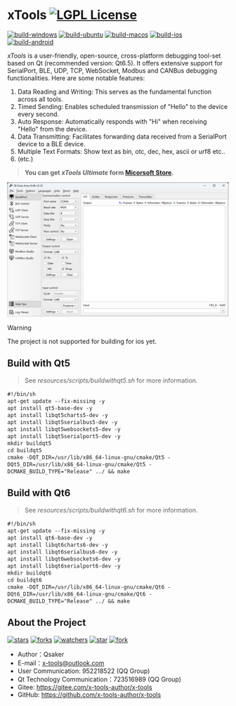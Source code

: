# xTools [![LGPL License](https://img.shields.io/badge/License-LGPL%20v3-blue.svg)](https://www.gnu.org/licenses/lgpl-3.0.html)

[![build-windows](https://github.com/x-tools-author/x-tools/actions/workflows/build-windows.yml/badge.svg)](https://github.com/x-tools-author/x-tools/actions/workflows/build-windows.yml)
[![build-ubuntu](https://github.com/x-tools-author/x-tools/actions/workflows/build-ubuntu.yml/badge.svg)](https://github.com/x-tools-author/x-tools/actions/workflows/build-ubuntu.yml)
[![build-macos](https://github.com/x-tools-author/x-tools/actions/workflows/build-macos.yml/badge.svg)](https://github.com/x-tools-author/x-tools/actions/workflows/build-macos.yml)
[![build-ios](https://github.com/x-tools-author/x-tools/actions/workflows/build-ios.yml/badge.svg)](https://github.com/x-tools-author/x-tools/actions/workflows/build-ios.yml)
[![build-android](https://github.com/x-tools-author/x-tools/actions/workflows/build-android.yml/badge.svg)](https://github.com/x-tools-author/x-tools/actions/workflows/build-android.yml)

*xTools* is a user-friendly, open-source, cross-platform debugging tool-set based on Qt (recommended version: Qt6.5). It offers extensive support for SerialPort, BLE, UDP, TCP, WebSocket, Modbus and CANBus debugging functionalities. Here are some notable features:

1. Data Reading and Writing: This serves as the fundamental function across all tools.
2. Timed Sending: Enables scheduled transmission of "Hello" to the device every second.
3. Auto Response: Automatically responds with "Hi" when receiving "Hello" from the device.
4. Data Transmitting: Facilitates forwarding data received from a SerialPort device to a BLE device.
5. Multiple Text Formats: Show text as bin, otc, dec, hex, ascii or urf8 etc..
6. (etc.)

> **You can get *xTools Ultimate* form [Micorsoft Store](https://www.microsoft.com/store/apps/9P29H1NDNKBB).**

![MainWindow.png](Resources/Images/MainWindow.png)

> [!WARNING]
> The project is not supported for building for ios yet.

## Build with Qt5

> See *resources/scripts/buildwithqt5.sh* for more information.

```shell
#!/bin/sh
apt-get update --fix-missing -y
apt install qt5-base-dev -y
apt install libqt5charts5-dev -y
apt install libqt5serialbus5-dev -y
apt install libqt5websockets5-dev -y
apt install libqt5serialport5-dev -y
mkdir buildqt5
cd buildqt5
cmake -DQT_DIR=/usr/lib/x86_64-linux-gnu/cmake/Qt5 -DQt5_DIR=/usr/lib/x86_64-linux-gnu/cmake/Qt5 -DCMAKE_BUILD_TYPE="Release" ../ && make
```

## Build with Qt6

> See *resources/scripts/buildwithqt6.sh* for more information.

```shell
#!/bin/sh
apt-get update --fix-missing -y
apt install qt6-base-dev -y
apt install libqt6charts6-dev -y
apt install libqt6serialbus6-dev -y
apt install libqt6websockets6-dev -y
apt install libqt6serialport6-dev -y
mkdir buildqt6
cd buildqt6
cmake -DQT_DIR=/usr/lib/x86_64-linux-gnu/cmake/Qt6 -DQt6_DIR=/usr/lib/x86_64-linux-gnu/cmake/Qt6 -DCMAKE_BUILD_TYPE="Release" ../ && make
```

## About the Project

<!--https://sdpro.top/blog/html/article/1016.html-->
[![stars](https://img.shields.io/github/stars/x-tools-author/x-tools?style=social)](https://img.shields.io/github/stars/x-tools-author/x-tools?style=social)
[![forks](https://img.shields.io/github/forks/x-tools-author/x-tools?style=social)](https://img.shields.io/github/forks/x-tools-author/x-tools?style=social)
[![watchers](https://img.shields.io/github/watchers/x-tools-author/x-tools?style=social)](https://img.shields.io/github/watchers/x-tools-author/x-tools?style=social)
[![star](https://gitee.com/x-tools-author/x-tools/badge/star.svg?theme=dark)](https://gitee.com/x-tools-author/x-tools/stargazers)
[![fork](https://gitee.com/x-tools-author/x-tools/badge/fork.svg?theme=dark)](https://gitee.com/x-tools-author/x-tools/members)

* Author：Qsaker
* E-mail：<x-tools@outlook.com>
* User Communication: 952218522 (QQ Group)
* Qt Technology Communication：723516989 (QQ Group)
* Gitee: <https://gitee.com/x-tools-author/x-tools>
* GitHub: <https://github.com/x-tools-author/x-tools>

